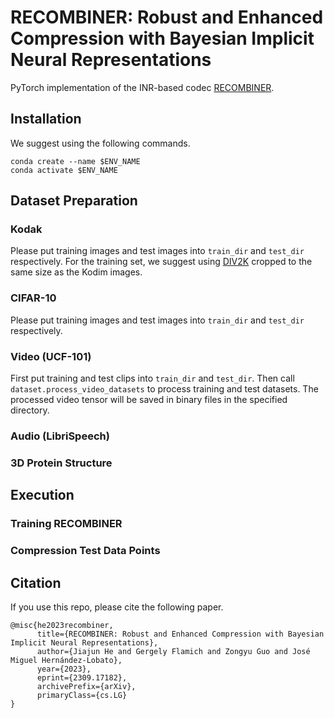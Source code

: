 ﻿# RECOMBINER: Robust and Enhanced Compression with Bayesian Implicit Neural Representations

PyTorch implementation of the INR-based codec [RECOMBINER](https://arxiv.org/abs/2309.17182). 

## Installation

We suggest using the following commands.

```
conda create --name $ENV_NAME
conda activate $ENV_NAME

```


## Dataset Preparation

### Kodak

Please put training images and test images into ```train_dir``` and ```test_dir``` respectively.
For the training set, we suggest using [DIV2K](https://data.vision.ee.ethz.ch/cvl/DIV2K/) cropped to the same size as the Kodim images.


### CIFAR-10

Please put training images and test images into ```train_dir``` and ```test_dir``` respectively.

### Video (UCF-101)

First put training and test clips into ```train_dir``` and ```test_dir```.
Then call ```dataset.process_video_datasets``` to process training and test datasets.
The processed video tensor will be saved in binary files in the specified directory.


### Audio (LibriSpeech)


### 3D Protein Structure


## Execution

### Training RECOMBINER

### Compression Test Data Points


## Citation
If you use this repo, please cite the following paper.
```
@misc{he2023recombiner,
      title={RECOMBINER: Robust and Enhanced Compression with Bayesian Implicit Neural Representations}, 
      author={Jiajun He and Gergely Flamich and Zongyu Guo and José Miguel Hernández-Lobato},
      year={2023},
      eprint={2309.17182},
      archivePrefix={arXiv},
      primaryClass={cs.LG}
}
```
